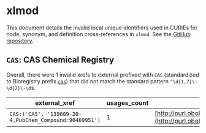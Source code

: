 # xlmod

This document details the invalid local unique identifiers used in CURIEs
for node, synonym, and definition cross-references in `xlmod`. See the [GitHub repository](https://github.com/HUPO-PSI/xlmod-CV).


## `CAS`: CAS Chemical Registry

Overall, there were 1 invalid
xrefs to external prefixed with `CAS` (standardized to Bioregistry
prefix [`cas`](https://bioregistry.io/cas)) that
did not match the standard pattern `^\d{1,7}\-\d{2}\-\d$`.

| external_xref                                          |   usages_count | usages                                                                                   |
|--------------------------------------------------------|----------------|------------------------------------------------------------------------------------------|
| `CAS:('CAS', '139609-20-4,PubChem_Compound:90469951')` |              1 | [http://purl.obolibrary.org/obo/XLMOD_02152](http://purl.obolibrary.org/obo/XLMOD_02152) |

